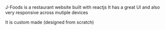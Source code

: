  J - F o o d s  is a restaurant website built with reactjs
It has a great UI and also very responsive across mutiple devices

 It is custom made (designed from scratch)
